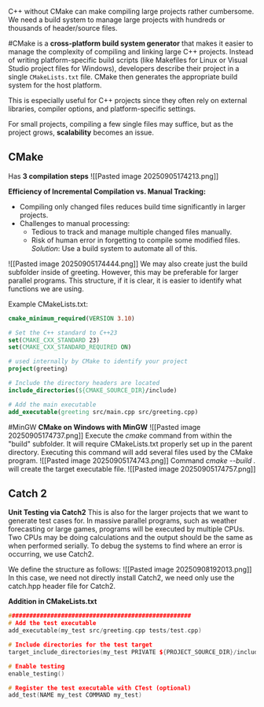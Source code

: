 C++ without CMake can make compiling large projects rather cumbersome. 
We need a build system to manage large projects with hundreds
or thousands of header/source files.

#CMake is a **cross-platform build system generator** that makes it easier to manage the complexity of compiling and linking large C++ projects. Instead of writing platform-specific build scripts (like Makefiles for Linux or Visual Studio project files for Windows), developers describe their project in a single `CMakeLists.txt` file. CMake then generates the appropriate build system for the host platform. 

This is especially useful for C++ projects since they often rely on external libraries, compiler options, and platform-specific settings. 

For small projects, compiling a few single files may suffice, but as the project grows, **scalability** becomes an issue. 

## CMake

Has **3 compilation steps**
![[Pasted image 20250905174213.png]]

**Efficiency of Incremental Compilation vs. Manual Tracking:**
- Compiling only changed files reduces build time significantly in larger projects. 
- Challenges to manual processing:
	- Tedious to track and manage multiple changed files manually. 
	- Risk of human error in forgetting to compile some modified files. 
*Solution*: Use a build system to automate all of this.

![[Pasted image 20250905174444.png]]
We may also create just the build subfolder inside of greeting. 
However, this may be preferable for larger parallel programs. This structure, if it is clear, it is easier to identify what functions we are using. 

Example CMakeLists.txt:
```CMake
cmake_minimum_required(VERSION 3.10)  

# Set the C++ standard to C++23  
set(CMAKE_CXX_STANDARD 23)  
set(CMAKE_CXX_STANDARD_REQUIRED ON)  

# used internally by CMake to identify your project  
project(greeting)  

# Include the directory headers are located  
include_directories(${CMAKE_SOURCE_DIR}/include)  

# Add the main executable  
add_executable(greeting src/main.cpp src/greeting.cpp)
```

#MinGW
**CMake on Windows with MinGW**
![[Pasted image 20250905174737.png]]
Execute the *cmake* command from within the "build" subfolder. It will require CMakeLists.txt properly set up in the parent directory. Executing this command will add several files used by the CMake program. 
![[Pasted image 20250905174743.png]]
Command *cmake --build .* will create the target executable file. 
![[Pasted image 20250905174757.png]]
## Catch 2
**Unit Testing via Catch2**
This is also for the larger projects that we want to generate test cases for. In massive parallel programs, such as weather forecasting or large games, programs will be executed by multiple CPUs. Two CPUs may be doing calculations and the output should be the same as when performed serially. To debug the systems to find where an error is occurring, we use Catch2. 

We define the structure as follows:
![[Pasted image 20250908192013.png]]
In this case, we need not directly install Catch2, we need only use the catch.hpp header file for Catch2. 

**Addition in CMakeLists.txt**
```C++
####################################################  
# Add the test executable  
add_executable(my_test src/greeting.cpp tests/test.cpp)  

# Include directories for the test target  
target_include_directories(my_test PRIVATE ${PROJECT_SOURCE_DIR}/include)  

# Enable testing  
enable_testing()  

# Register the test executable with CTest (optional)  
add_test(NAME my_test COMMAND my_test)
```
